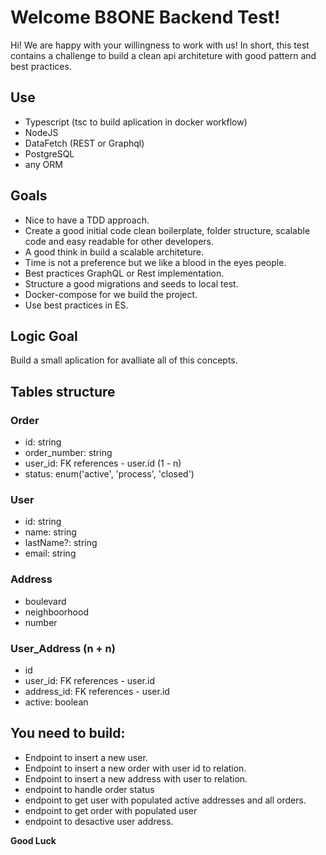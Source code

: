 # Welcome B8ONE Backend Test!
Hi! We are happy with your willingness to work with us! In short, this test contains a challenge to build a clean api architeture with good pattern and best practices.

## Use

- Typescript (tsc to build aplication in docker workflow)
- NodeJS
- DataFetch (REST or Graphql)
- PostgreSQL
- any ORM

## Goals

- Nice to have a TDD approach.
- Create a good initial code clean boilerplate, folder structure, scalable code and easy readable for other developers.
- A good think in build a scalable architeture.
- Time is not a preference but we like a blood in the eyes people.
- Best practices GraphQL or Rest implementation.
- Structure a good migrations and seeds to local test.
- Docker-compose for we build the project.
- Use best practices in ES.

## Logic Goal

Build a small aplication for avalliate all of this concepts.

## Tables structure

### Order 

* id: string
* order_number: string
* user_id: FK references - user.id (1 - n)
* status: enum('active', 'process', 'closed')

### User

* id: string
* name: string
* lastName?: string
* email: string

### Address

* boulevard
* neighboorhood
* number

### User_Address (n + n)

* id
* user_id: FK references - user.id
* address_id: FK references - user.id
* active: boolean


## You need to build:

- Endpoint to insert a new user.
- Endpoint to insert a new order with user id to relation.
- Endpoint to insert a new address with user to relation.
- endpoint to handle order status
- endpoint to get user with populated active addresses and all orders.
- endpoint to get order with populated user
- endpoint to desactive user address.

**Good Luck** 
